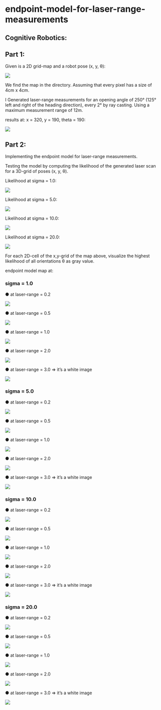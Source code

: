 # endpoint-model-for-laser-range-measurements
## Cognitive Robotics:

## Part 1:
Given is a 2D grid-map and a robot pose (x, y, θ):

<img src="input.png" alt=" " >

We find the map in the directory. Assuming that every pixel has a size of 4cm x 4cm.

I Generated laser-range measurements for an opening angle of 250° (125° left and right of the heading direction), every 2° by ray casting.
Using a maximum measurement range of 12m.

results at: x = 320, y = 190, theta = 190:

<img src="output/output_image.jpg" alt=" " >

## Part 2:
Implementing the endpoint model for laser-range measurements.

Testing the model by computing the likelihood of the generated laser scan for a 3D-grid of poses (x, y, θ).

Likelihood at sigma = 1.0:

<img src="output/Likelihood at sigma = 1.0.png" alt=" " >

Likelihood at sigma = 5.0:

<img src="output/Likelihood at sigma = 5.0.png" alt=" " >

Likelihood at sigma = 10.0:

<img src="output/Likelihood at sigma = 10.0.png" alt=" " >

Likelihood at sigma = 20.0:

<img src="output/Likelihood at sigma = 20.0.png" alt=" " >

For each 2D-cell of the x,y-grid of the map above, visualize the highest likelihood of all orientations θ as gray value.

endpoint model map at:

### sigma = 1.0

● at laser-range = 0.2

<img src="output/max_range = 0.2m , sigma = 1.0.png" alt=" " >

● at laser-range = 0.5

<img src="output/max_range = 0.5m , sigma = 1.0.png" alt=" " >

● at laser-range = 1.0

<img src="output/max_range = 1.0m , sigma = 1.0.png" alt=" " >

● at laser-range = 2.0

<img src="output/max_range = 2.0m , sigma = 1.0.png" alt=" " >

● at laser-range = 3.0 ⇒ it’s a white image

<img src="output/max_range = 3.0m , sigma = 1.0.png" alt=" " >

### sigma = 5.0

● at laser-range = 0.2

<img src="output/max_range = 0.2m , sigma = 5.0.png" alt=" " >

● at laser-range = 0.5

<img src="output/max_range = 0.5m , sigma = 5.0.png" alt=" " >

● at laser-range = 1.0

<img src="output/max_range = 1.0m , sigma = 5.0.png" alt=" " >

● at laser-range = 2.0

<img src="output/max_range = 2.0m , sigma = 5.0.png" alt=" " >

● at laser-range = 3.0 ⇒ it’s a white image

<img src="output/max_range = 3.0m , sigma = 5.0.png" alt=" " >

### sigma = 10.0

● at laser-range = 0.2

<img src="output/max_range = 0.2m , sigma = 10.0.png" alt=" " >

● at laser-range = 0.5

<img src="output/max_range = 0.5m , sigma = 10.0.png" alt=" " >

● at laser-range = 1.0

<img src="output/max_range = 1.0m , sigma = 10.0.png" alt=" " >

● at laser-range = 2.0

<img src="output/max_range = 2.0m , sigma = 10.0.png" alt=" " >

● at laser-range = 3.0 ⇒ it’s a white image

<img src="output/max_range = 3.0m , sigma = 10.0.png" alt=" " >

### sigma = 20.0

● at laser-range = 0.2

<img src="output/max_range = 0.2m , sigma = 20.0.png" alt=" " >

● at laser-range = 0.5

<img src="output/max_range = 0.5m , sigma = 20.0.png" alt=" " >

● at laser-range = 1.0

<img src="output/max_range = 1.0m , sigma = 20.0.png" alt=" " >

● at laser-range = 2.0

<img src="output/max_range = 2.0m , sigma = 20.0.png" alt=" " >

● at laser-range = 3.0 ⇒ it’s a white image

<img src="output/max_range = 3.0m , sigma = 20.0.png" alt=" " >
